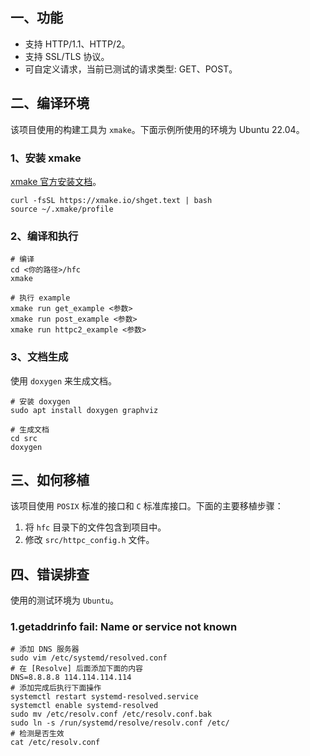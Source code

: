 ## 一、功能
  - 支持 HTTP/1.1、HTTP/2。
  - 支持 SSL/TLS 协议。
  - 可自定义请求，当前已测试的请求类型: GET、POST。

## 二、编译环境

该项目使用的构建工具为 `xmake`。下面示例所使用的环境为 Ubuntu 22.04。

### 1、安装 xmake

[xmake 官方安装文档](https://xmake.io/#/zh-cn/guide/installation)。

```shell
curl -fsSL https://xmake.io/shget.text | bash
source ~/.xmake/profile
```

### 2、编译和执行

```shell
# 编译
cd <你的路径>/hfc
xmake

# 执行 example
xmake run get_example <参数>
xmake run post_example <参数>
xmake run httpc2_example <参数>
```

### 3、文档生成

使用 `doxygen` 来生成文档。

```shell
# 安装 doxygen
sudo apt install doxygen graphviz

# 生成文档
cd src
doxygen
```

## 三、如何移植

该项目使用 `POSIX` 标准的接口和 `C` 标准库接口。下面的主要移植步骤： 

1. 将 `hfc` 目录下的文件包含到项目中。
2. 修改 `src/httpc_config.h` 文件。

## 四、错误排查

使用的测试环境为 `Ubuntu`。

### 1.getaddrinfo fail: Name or service not known

```shell
# 添加 DNS 服务器
sudo vim /etc/systemd/resolved.conf
# 在 [Resolve] 后面添加下面的内容
DNS=8.8.8.8 114.114.114.114
# 添加完成后执行下面操作
systemctl restart systemd-resolved.service
systemctl enable systemd-resolved
sudo mv /etc/resolv.conf /etc/resolv.conf.bak
sudo ln -s /run/systemd/resolve/resolv.conf /etc/
# 检测是否生效
cat /etc/resolv.conf
```